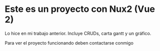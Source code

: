 # Este es un proyecto con Nux2 (Vue 2)

Lo hice en mi trabajo anterior. Incluye CRUDs, carta gantt y un gráfico.

Para ver el proyecto funcionando deben contactarse conmigo